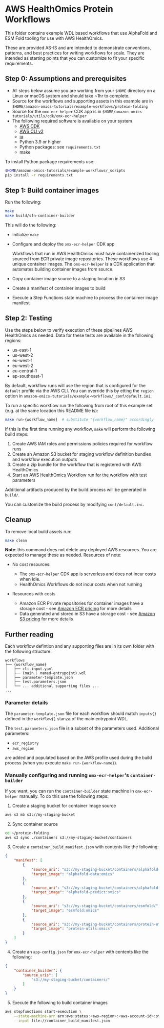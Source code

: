 # AWS HealthOmics Protein Workflows

This folder contains example WDL based workflows that use AlphaFold and ESM Fold tooling for use with AWS HealthOmics.

These are provided AS-IS and are intended to demonstrate conventions, patterns, and best practices for writing workflows for scale. They are intended as starting points that you can customize to fit your specific requirements.

## Step 0: Assumptions and prerequisites
- All steps below assume you are working from your `$HOME` directory on a Linux or macOS system and should take ~1hr to complete.
- Source for the workflows and supporting assets in this example are in `$HOME/amazon-omics-tutorials/example-workflows/protein-folding`
- Source for the `omx-ecr-helper` CDK app is in `$HOME/amazon-omics-tutorials/utils/cdk/omx-ecr-helper`
- The following required software is available on your system
    - [AWS CDK](https://aws.amazon.com/cdk/)
    - [AWS CLI v2](https://aws.amazon.com/cli/)
    - [jq](https://stedolan.github.io/jq/)
    - Python 3.9 or higher
    - Python packages: see `requirements.txt`
    - make

To install Python package requirements use:
```bash
$HOME/amazon-omics-tutorials/example-workflows/_scripts
pip install -r requirements.txt
```

## Step 1: Build container images

Run the following:

```bash
make
make build/sfn-container-builder
```

This will do the following: 
- Initialize `make`
- Configure and deploy the `omx-ecr-helper` CDK app

  Workflows that run in AWS HealthOmics must have containerized tooling sourced from ECR private image repositories. These workflows use 4 unique container images. The `omx-ecr-helper` is a CDK application that automates building container images from source.

- Copy container image source to a staging location in S3
- Create a manifest of container images to build
- Execute a Step Functions state machine to process the contaimer image manifest

## Step 2: Testing

Use the steps below to verify execution of these pipelines AWS HealthOmics as needed. Data for these tests are available in the following regions:

- us-east-1
- us-west-2
- eu-west-1
- eu-west-2
- eu-central-1
- ap-southeast-1

By default, workflow runs will use the region that is configured for the `default` profile via the AWS CLI. You can override this by etting the `region` option in `amazon-omics-tutorials/example-workflows/_conf/default.ini`.


To run a specific workflow run the following from root of this example set (e.g. at the same location this README file is):

```bash
make run-{workflow_name}  # substitute "{workflow_name}" accordingly
```

If this is the first time running any workflow, `make` will perform the following build steps: 

1. Create AWS IAM roles and permissions policies required for workflow runs
2. Create an Amazon S3 bucket for staging workflow definition bundles and workflow execution outputs
3. Create a zip bundle for the workflow that is registered with AWS HealthOmics
4. Start an AWS HealthOmics Workflow run for the workflow with test parameters

Additional artifacts produced by the build process will be generated in `build/`.

You can customize the build process by modifying `conf/default.ini`.

## Cleanup
To remove local build assets run:

```bash
make clean
```

**Note**: this command does not delete any deployed AWS resources. You are expected to manage these as needed. Resources of note:

- No cost resources:
    - The `omx-ecr-helper` CDK app is serverless and does not incur costs when idle.
    - HealthOmics Workflows do not incur costs when not running

- Resources with costs
    - Amazon ECR Private repositories for container images have a storage cost - see [Amazon ECR pricing](https://aws.amazon.com/ecr/pricing/) for more details
    - Data generated and stored in S3 have a storage cost - see [Amazon S3 pricing](https://aws.amazon.com/s3/pricing/) for more details

## Further reading
Each workflow defintion and any supporting files are in its own folder with the following structure:

```text
workflows
├── {workflow_name}
│   ├── cli-input.yaml
│   ├── (main | named-entrypoint).wdl
│   ├── parameter-template.json
│   ├── test.parameters.json
│   └── ... additional supporting files ...
...
```

### Parameter details

The `parameter-template.json` file for each workflow should match `inputs{}` defined in the `workflow{}` stanza of the main entrypoint WDL.

The `test.parameters.json` file is a subset of the parameters used. Additional parameters:

- `ecr_registry`
- `aws_region`

are added and populated based on the AWS profile used during the build process (when you execute `make run-{workflow-name}`).


### Manually configuring and running `omx-ecr-helper`'s `container-builder`

If you want, you can run the `container-builder` state machine in `omx-ecr-helper` manually. To do this use the following steps:

1. Create a staging bucket for container image source

```bash
aws s3 mb s3://my-staging-bucket
```

2. Sync container source

```bash
cd ~/protein-folding
aws s3 sync ./containers s3://my-staging-bucket/containers
```

3. Create a `container_build_manifest.json` with contents like the following:

```json
{
    "manifest": [
        {
            "source_uri": "s3://my-staging-bucket/containers/alphafold-data/",
            "target_image": "alphafold-data:omics"
        },
        {
            "source_uri": "s3://my-staging-bucket/containers/alphafold-predict/",
            "target_image": "alphafold-predict:omics"
        },
        {
            "source_uri": "s3://my-staging-bucket/containers/esmfold/",
            "target_image": "esmfold:omics"
        },
        {
            "source_uri": "s3://my-staging-bucket/containers/protein-utils/",
            "target_image": "protein-utils:omics"
        }
    ]
}
```

4. Create an `app-config.json` for `omx-ecr-helper` with contents like the following:

```json
{
    "container_builder": {
        "source_uris": [
            "s3://my-staging-bucket/containers/"
        ]
    }
}

```

5. Execute the following to build container images

```bash
aws stepfunctions start-execution \
    --state-machine-arn arn:aws:states:<aws-region>:<aws-account-id>:stateMachine:omx-container-builder \
    --input file://container_build_manifest.json
```

